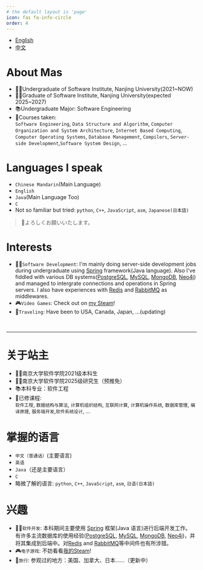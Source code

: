 ```yaml
---
# the default layout is 'page'
icon: fas fa-info-circle
order: 4
---
```

- [English](#eng)
- [中文](#chi)
<a id="eng"></a>

# About Mas
- 🧑‍🎓Undergraduate of Software Institute, Nanjing University(2021~NOW)
- 🧑‍🎓Graduate of Software Institute, Nanjing University(expected 2025~2027)
- 📚Undergraduate Major: Software Engineering
- 📖Courses taken:  <br>
    `Software Engineering`, `Data Structure and Algorithm`, `Computer Organization and System Architecture`, `Internet Based Computing`, `Computer Operating Systems`, `Database Management`, `Compilers`, `Server-side Development`,`Software System Design`, ...


# Languages I speak
- `Chinese Mandarin`(Main Language)
- `English`
- `Java`(Main Language Too)
- `C`
- Not so familiar but tried: `python`, `C++`, `JavaScript`, `asm`, `Japanese(日本語)`
> 🍡よろしくお願いいたします。

# Interests
- 🧑‍💻`Software Development`: I'm mainly doing server-side development jobs during undergraduate using [Spring](https://spring.io/) framework(Java language). Also I've fiddled with various DB systems([PostgreSQL](https://www.postgresql.org/), [MySQL](https://www.mysql.com), [MongoDB](https://www.mongodb.com/), [Neo4j](https://neo4j.com/)) and managed to intergrate connections and operations in Spring servers. I also have experiences with [Redis]() and [RabbitMQ]() as middlewares. 
- 🎮`Video Games`: Check out on [my Steam](https://steamcommunity.com/id/mas23333)!
- 🧳`Traveling`: Have been to USA, Canada, Japan, ...(updating)


<a id="chi"></a>
<br>
<hr>

# 关于站主
- 🧑‍🎓南京大学软件学院2021级本科生
- 🧑‍🎓南京大学软件学院2025级研究生（预推免）
- 📚本科专业：软件工程
- 📖已修课程: <br>
    `软件工程`, `数据结构与算法`, `计算机组织结构`, `互联网计算`, `计算机操作系统`, `数据库管理`, `编译原理`, `服务端开发`,`软件系统设计`, ...
    

# 掌握的语言
- `中文（普通话）`(主要语言)
- `英语`
- `Java`（还是主要语言）
- `C`
- 略微了解的语言: `python`, `C++`, `JavaScript`, `asm`, `日语(日本語)`

# 兴趣
- 🧑‍💻`软件开发`: 本科期间主要使用 [Spring](https://spring.io/) 框架(Java 语言)进行后端开发工作。 有许多主流数据库的使用经验([PostgreSQL](https://www.postgresql.org/), [MySQL](https://www.mysql.com), [MongoDB](https://www.mongodb.com/), [Neo4j](https://neo4j.com/))，并将其集成到后端中。对[Redis]() and [RabbitMQ]()等中间件也有所涉猎。 
- 🎮`电子游戏`: 不妨看看[我的Steam](https://steamcommunity.com/id/mas23333)!
- 🧳`旅行`: 参观过的地方：美国、加拿大、日本……（更新中）